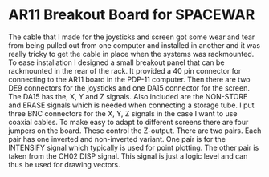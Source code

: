 # AR11 Breakout Board for SPACEWAR

The cable that I made for the joysticks and screen got some wear and tear from being pulled out from one computer and installed in another and it was really tricky to get the cable in place when the systems was rackmounted.
To ease installation I designed a small breakout panel that can be rackmounted in the rear of the rack. It provided a 40 pin connector for connecting to the AR11 board in the PDP-11 computer. 
Then there are two DE9 connectors for the joysticks and one DA15 connector for the screen. The DA15 has the, X, Y and Z signals. Also included are the NON-STORE and ERASE
signals which is needed when connecting a storage tube. I put three BNC connectors for the X, Y, Z signals in the case I want to use coaxial cables. To make easy to adapt
to different screens there are four jumpers on the board. These control the Z-output. There are two pairs. Each pair has one inverted and non-inverted variant. One pair
is for the INTENSIFY signal which typically is used for point plotting. The other pair is taken from the CH02 DISP signal. This signal is just a logic level and can thus
be used for drawing vectors.
